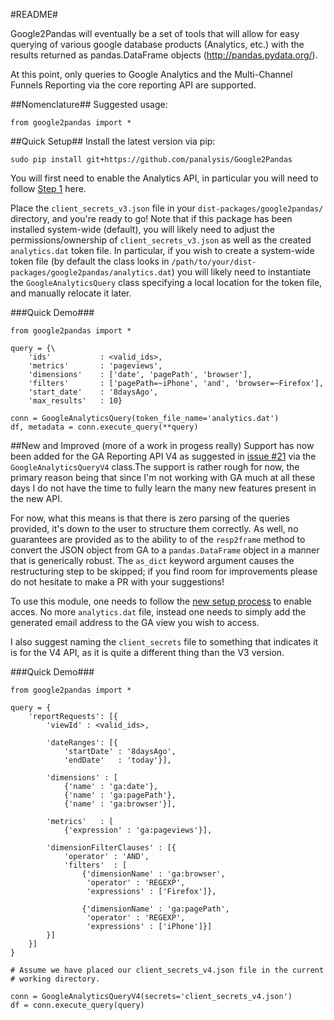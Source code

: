 #README#

Google2Pandas will eventually be a set of tools that will allow for easy querying
of various google database products (Analytics, etc.) with the results returned as 
pandas.DataFrame objects (http://pandas.pydata.org/).

At this point, only queries to Google Analytics and the Multi-Channel Funnels Reporting via
the core reporting API are supported.

##Nomenclature##
Suggested usage: 

```
from google2pandas import *
```

##Quick Setup##
Install the latest version via pip:

```
sudo pip install git+https://github.com/panalysis/Google2Pandas
```

You will first need to enable the Analytics API, in particular you will
need to follow [Step 1](https://developers.google.com/analytics/devguides/reporting/core/v3/quickstart/installed-py) here.

Place the `client_secrets_v3.json` file in your `dist-packages/google2pandas/` directory,
and you're ready to go!  Note that if this package has been installed system-wide
(default), you will likely need to adjust the permissions/ownership of 
`client_secrets_v3.json` as well as the created `analytics.dat` token file. In 
particular, if you wish to create a system-wide token file (by default the class
looks in `/path/to/your/dist-packages/google2pandas/analytics.dat`) you will likely
need to instantiate the `GoogleAnalyticsQuery` class specifying a local location
for the token file, and manually relocate it later.

###Quick Demo###
```
from google2pandas import *

query = {\
    'ids'           : <valid_ids>,
    'metrics'       : 'pageviews',
    'dimensions'    : ['date', 'pagePath', 'browser'],
    'filters'       : ['pagePath=~iPhone', 'and', 'browser=~Firefox'],
    'start_date'    : '8daysAgo',
    'max_results'   : 10}
    
conn = GoogleAnalyticsQuery(token_file_name='analytics.dat')
df, metadata = conn.execute_query(**query)
```

##New and Improved (more of a work in progess really)
Support has now been added for the GA Reporting API V4 as suggested in [issue #21](https://github.com/panalysis/Google2Pandas/issues/21) via the `GoogleAnalyticsQueryV4`
class.The support is rather rough for now, the primary reason being that since I'm not
working with GA much at all these days I do not have the time to fully learn the many new
features present in the new API.

For now, what this means is that there is zero parsing of the queries provided,
it's down to the user to structure them correctly. As well, no guarantees are
provided as to the ability to of the `resp2frame` method to convert the JSON object
from GA to a `pandas.DataFrame` object in a manner that is generically robust. The
`as_dict` keyword argument causes the restructuring step to be skipped; if you find
room for improvements please do not hesitate to make a PR with your
suggestions!

To use this module, one needs to follow the [new setup process](https://developers.google.com/analytics/devguides/reporting/core/v4/quickstart/service-py)
to enable acces. No more `analytics.dat` file, instead one needs to simply add the
generated email address to the GA view you wish to access.

I also suggest naming the `client_secrets` file to something that indicates it
is for the V4 API, as it is quite a different thing than the V3 version.

###Quick Demo###
```
from google2pandas import *

query = {
    'reportRequests': [{
        'viewId' : <valid_ids>,
        
        'dateRanges': [{
            'startDate' : '8daysAgo',
            'endDate'   : 'today'}],
            
        'dimensions' : [
            {'name' : 'ga:date'}, 
            {'name' : 'ga:pagePath'},
            {'name' : 'ga:browser'}],
            
        'metrics'   : [
            {'expression' : 'ga:pageviews'}],
            
        'dimensionFilterClauses' : [{
            'operator' : 'AND',
            'filters'  : [
                {'dimensionName' : 'ga:browser',
                 'operator' : 'REGEXP',
                 'expressions' : ['Firefox']},
                 
                {'dimensionName' : 'ga:pagePath',
                 'operator' : 'REGEXP',
                 'expressions' : ['iPhone']}]
        }]
    }]
}
    
# Assume we have placed our client_secrets_v4.json file in the current
# working directory.

conn = GoogleAnalyticsQueryV4(secrets='client_secrets_v4.json')
df = conn.execute_query(query)
```
